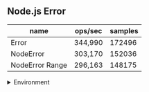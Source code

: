 ## Node.js Error

|name|ops/sec|samples|
|-|-|-|
|Error|344,990|172496|
|NodeError|303,170|152036|
|NodeError Range|296,163|148175|


<details>
<summary>Environment</summary>

* __Machine:__ linux x64 | 4 vCPUs | 7.6GB Mem
* __Run:__ Fri Oct 17 2025 16:16:23 GMT+0000 (Coordinated Universal Time)
* __Node:__ `v24.4.1`
</details>

<!--
{"environment":{"platform":"linux","arch":"x64","cpus":4,"totalMemory":7.59783935546875},"benchmarks":[{"name":"Error","samples":172496,"opsSec":344990.9153485622},{"name":"NodeError","samples":152036,"opsSec":303170.2286436658},{"name":"NodeError Range","samples":148175,"opsSec":296163.40224841336}]}-->
